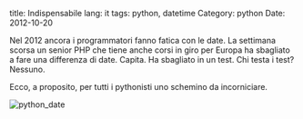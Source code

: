 title: Indispensabile
lang: it
tags: python, datetime
Category: python
Date: 2012-10-20

Nel 2012 ancora i programmatori fanno fatica con le date. La settimana scorsa un senior PHP che tiene anche corsi in giro per Europa ha sbagliato a fare una differenza di date. Capita. Ha sbagliato in un test. Chi testa i test? Nessuno.

Ecco, a proposito, per tutti i pythonisti uno schemino da incorniciare.

![python_date]({filename}/images/python_date.png)
